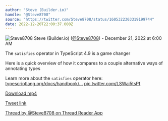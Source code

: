 ```yaml
---
author: "Steve (Builder.io)"
handle: "@Steve8708"
source: "https://twitter.com/Steve8708/status/1605322303319199744"
date: 2022-12-20T22:00:37.000Z
---
```


![Steve8708](https://pbs.twimg.com/profile_images/1579200056090951680/j3-H7soT_normal.jpg)
Steve (Builder.io) ([@Steve8708](https://twitter.com/Steve8708)) - December 21, 2022 at 6:00 AM

The `satisfies` operator in TypeScript 4.9 is a game changer

Here is a quick overview of how it compares to a couple alternative ways of annotating types

Learn more about the `satisfies` operator here: [typescriptlang.org/docs/handbook/…](https://www.typescriptlang.org/docs/handbook/release-notes/typescript-4-9.html#the-satisfies-operator) [pic.twitter.com/LSWai5tsPf](https://twitter.com/Steve8708/status/1605322303319199744/video/1)

[Download mp4](../videos/Steve8708%20-%201605322303319199744.mp4)

[Tweet link](https://twitter.com/Steve8708/status/1605322303319199744)

[Thread by @Steve8708 on Thread Reader App](https://threadreaderapp.com/thread/1605322303319199744.html)
